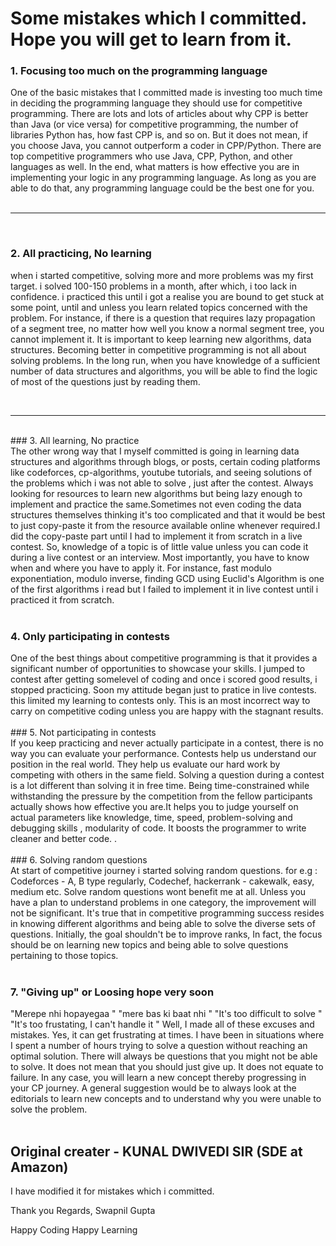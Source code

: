 # Some mistakes which I committed. Hope you will get to learn from it.


### 1. Focusing too much on the programming language
<div>
One of the basic mistakes that I committed made is investing too much time in deciding the programming language they should use for competitive 
programming. There are lots and lots of articles about why CPP is better than Java (or vice versa) for competitive programming, the number of libraries 
Python has, how fast CPP is, and so on. But it does not mean, if you choose Java, you cannot outperform a coder in CPP/Python. There are top competitive programmers who use Java, CPP,  Python, and other languages as well. In the end, what matters is how effective you are in implementing your logic in any programming language. As long as you are able to do that, any programming language could be the best one for you.
</div>
<br><hr><br>
<h3>2. All practicing, No learning</h3>

when i started competitive, solving more and more problems was my first target. i solved 100-150 problems in a month, after which, i too lack in confidence. i practiced this until i got a realise you are bound to get stuck at some point, until and unless you learn related topics concerned with the problem. For instance, if there is a question that requires lazy propagation of a segment tree, no matter how well you know a normal segment tree, you cannot implement it. It is important to keep learning new algorithms, data structures. Becoming better in competitive programming is not all about solving problems. In the long run, when you have knowledge of a sufficient number of data structures and algorithms, you will be able to find the logic of most of the questions just by reading them.
</div>
<br> <hr> <br>
### 3. All learning, No practice
<div>
The other wrong way that I myself committed is going in learning data structures and algorithms through blogs, or posts, certain coding platforms like codeforces, 
cp-algorithms, youtube tutorials, and seeing solutions of the problems which i was not able to solve , just after the contest. Always looking for resources to learn new algorithms but being lazy enough to implement and practice the same.Sometimes not even coding the data structures themselves thinking it's too complicated and that it would be best to just copy-paste it from the resource available online whenever required.I did the copy-paste part until I had to implement it from scratch in a live contest. So, knowledge of a topic is of little value unless you can code it during a live contest or an interview. Most importantly, you have to know when and where you have to apply it. For instance, fast modulo exponentiation, modulo inverse, finding GCD using Euclid's Algorithm is one of the first algorithms i read but I failed to implement it in live contest until i practiced it from scratch.
</div> 
<br>

### 4. Only participating in contests
<div>
One of the best things about competitive programming is that it provides a significant number of opportunities to showcase your skills.
I jumped to contest after getting somelevel of coding and once i scored good results, i stopped practicing. Soon my attitude began just to pratice in 
live contests. this limited my learning to contests only. This is an most incorrect way to carry on competitive coding unless you are happy with the stagnant results.
</div>
<br>
### 5. Not participating in contests
<div>
If you keep practicing and never actually participate in a contest, there is no way you can evaluate your performance. Contests help us understand 
our position in the real world. They help us evaluate our hard work by competing with others in the same field. Solving a question during a contest is a lot different than solving it in free time. Being time-constrained while withstanding the pressure by the competition from the fellow participants actually shows how effective you are.It helps you to judge yourself on actual parameters like knowledge, time, speed, problem-solving and debugging skills , modularity of code. It boosts the programmer to write cleaner and better code.   . 
</div>
<br>
### 6. Solving random questions
<div>
At start of competitive journey  i started solving random questions. for e.g : 
Codeforces - A, B type regularly,
Codechef, hackerrank - cakewalk, easy, medium etc.
Solve random questions wont benefit me at all. Unless you have a plan to understand problems in one category, the improvement will not be significant. It's true that in competitive programming success resides in knowing different algorithms and being able to solve the diverse sets of questions. Initially, the goal shouldn't be to improve ranks, In fact, the focus should be on learning new topics and being able to solve questions pertaining to those topics.
</div>
<br>

### 7. "Giving up" or Loosing hope very soon 
<div>
"Merepe nhi hopayegaa "
"mere bas ki baat nhi "
"It's too difficult to solve "
"It's too frustating, I can't handle it "
Well, I made all of these excuses and mistakes.
Yes, it can get frustrating at times. I have been in situations where I spent a number of hours trying to solve a question without reaching an optimal 
solution. There will always be questions that you might not be able to solve. It does not mean that you should just give up. It does not equate to failure. 
In any case, you will learn a new concept thereby progressing in your CP journey. A general suggestion would be to always look at the editorials to learn new concepts and to understand why you were unable to solve the problem.  
</div>
<br>

## Original creater - KUNAL DWIVEDI SIR (SDE at Amazon)
I have modified it for mistakes which i committed.

Thank you
Regards, 
Swapnil Gupta




Happy Coding Happy Learning 
